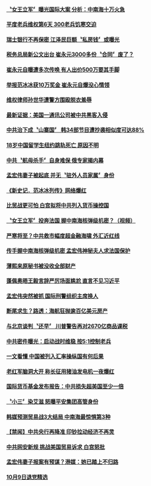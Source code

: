 #### [〝女王立军〞曝光国际大案 分析：中南海十万火急](../pages/news204/a1394794.md?t=10101832) 


#### [平度老兵维权第6天 300老兵饥寒交迫](../pages/news204/a1394820.md?t=10101832) 

#### [瑞士银行不再保密 江泽民巨额〝私房钱〞或曝光](../pages/news204/a1394819.md?t=10101832) 

#### [税务总局新公文出台 崔永元3000多份〝合同〞废了？](../pages/news204/a1394821.md?t=10101832) 

#### [崔永元自曝遭多次传唤 有人出价500万要其手脚](../pages/news204/a1394807.md?t=10101832) 

#### [举报范冰冰获10万奖金 崔永元自爆没心情领](../pages/news204/a1394815.md?t=10101832) 

#### [维权律师孙世华遭警方围殴脱衣羞辱](../pages/news204/a1394818.md?t=10101832) 

#### [最新证据：美国一通讯公司被中共黑客入侵](../pages/news204/a1394825.md?t=10101832) 

#### [中共治下成〝山寨国〞 韩34部节目遭抄袭相似度可达88%](../pages/news204/a1394797.md?t=10101832) 

#### [18岁中国留学生纽约跳轨死亡 原因不明](../pages/news204/a1394804.md?t=10101832) 

#### [中共〝航母杀手〞自身难保  俄专家揭内幕](../pages/news204/a1394801.md?t=10101832) 

#### [孟宏伟妻子被起底 并无〝驻外人员家属〞身份](../pages/news204/a1394799.md?t=10101832) 

#### [《新史记．范冰冰列传》网络爆红](../pages/news204/a1394793.md?t=10101832) 

#### [比贸战更可怕 白宫拟将中共列入货币操控国](../pages/news204/a1394648.md?t=10101832) 

#### [〝女王立军〞投奔法国 握中南海核弹级机密？（视频）](../pages/news204/a1394786.md?t=10101832) 

#### [严寒将至？中共救市幅度超金融海啸 外汇近红线](../pages/news204/a1394541.md?t=10101832) 

#### [传手握中南海核弹级机密 孟宏伟神秘夫人求法国保护](../pages/news204/a1394789.md?t=10101832) 

#### [薄熙来原秘书被没收全部财产](../pages/news204/a1394788.md?t=10101832) 

#### [蓬佩奥晤王毅言辞严厉场面尴尬 直言不见习近平](../pages/news204/a1394546.md?t=10101832) 

#### [孟宏伟突然被抓  国际刑警组织主席换人](../pages/news204/a1394784.md?t=10101832) 

#### [断尾求生？路透：海航狂抛逾百亿美元房产](../pages/news204/a1394752.md?t=10101832) 

#### [与北京谈判〝还早〞 川普警告再对2670亿商品课税](../pages/news204/a1394781.md?t=10101832) 

#### [中共密件曝光：启动战时维稳 按5:1控制老兵](../pages/news204/a1394773.md?t=10101832) 

#### [一文看懂 中国被列入汇率操纵国有何后果](../pages/news204/a1394716.md?t=10101832) 


#### [老红军脑洞大开  称长征用猪油发电机一夜爆红](../pages/news204/a1394712.md?t=10101832) 

#### [国际货币基金发布报告：中共损失超美国至少一倍](../pages/news204/a1394755.md?t=10101832) 

#### [〝小三〞染艾滋 怒曝平安集团高管身份](../pages/news204/a1394644.md?t=10101832) 

#### [韩媒预测贸易战3大结局 中南海最惊惧第3种](../pages/news204/a1394623.md?t=10101832) 


#### [【禁闻】中共央行再降准  印钞拉动经济不再灵](../pages/news204/a1394746.md?t=10101832) 

#### [中共网安新规 挑战美国贸易诉求 白宫怒批](../pages/news204/a1394744.md?t=10101832) 

#### [孟宏伟妻子报案有预谋？港媒：她已踏上不归路](../pages/news204/a1394606.md?t=10101832) 

#### [10月9日退党精选](../pages/news204/a1394728.md?t=10101832) 

